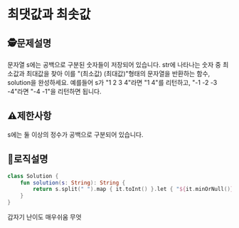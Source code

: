 최댓값과 최솟값
=
## 🕵️문제설명
문자열 s에는 공백으로 구분된 숫자들이 저장되어 있습니다. str에 나타나는 숫자 중 최소값과 최대값을 찾아 이를 "(최소값) (최대값)"형태의 문자열을 반환하는 함수, solution을 완성하세요.
예를들어 s가 "1 2 3 4"라면 "1 4"를 리턴하고, "-1 -2 -3 -4"라면 "-4 -1"을 리턴하면 됩니다.
## ⚠️제한사항

s에는 둘 이상의 정수가 공백으로 구분되어 있습니다.


## 🔎로직설명
```kotlin
class Solution {
    fun solution(s: String): String {
        return s.split(" ").map { it.toInt() }.let { "${it.minOrNull()}" + " " + "${it.maxOrNull()}"}
    }
}
```
갑자기 난이도 매우쉬움 무엇